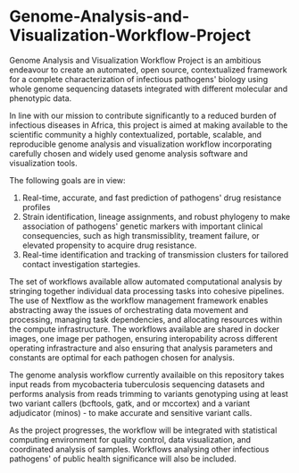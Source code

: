 # Genome-Analysis-and-Visualization-Workflow-Project
Genome Analysis and Visualization Workflow Project is an ambitious endeavour to create an automated, open source, contextualized framework for a complete characterization of infectious pathogens' biology using whole genome sequencing datasets integrated with different molecular and phenotypic data.

In line with our mission to contribute significantly to a reduced burden of infectious diseases in Africa, this project is aimed at making available to the scientific community a highly contextualized, portable, scalable, and reproducible genome analysis and visualization workflow incorporating carefully chosen and widely used genome analysis software and visualization tools.

The following goals are in view:
1. Real-time, accurate, and fast prediction of pathogens' drug resistance profiles
2. Strain identification, lineage assignments, and robust phylogeny to make association of pathogens'
genetic markers with important clinical consequencies, such as high transmissiblity, treament failure, or elevated propensity to acquire drug resistance.
3. Real-time identification and tracking of transmission clusters for tailored contact investigation startegies.

The set of workflows available allow automated computational analysis by stringing together individual data processing tasks into cohesive pipelines. The use of Nextflow as the workflow management framework enables abstracting away the issues of orchestrating data movement and processing, managing task dependencies, and allocating resources within the compute infrastructure. The workflows available are shared in docker images, one image per pathogen, ensuring interopability across different operating infrastracture and also ensuring that analysis parameters and constants are optimal for each pathogen chosen for analysis.

The genome analysis workflow currently availaible on this repository takes input reads from mycobacteria tuberculosis sequencing datasets and performs analysis from reads trimming to variants genotyping using at least two variant callers (bcftools, gatk, and or mccortex) and a variant adjudicator (minos) - to make accurate and sensitive variant calls. 

As the project progresses, the workflow will be integrated with statistical computing environment for quality control, data visualization, and coordinated analysis of samples. Workflows analysing other infectious pathogens' of public health significance will also be included. 
